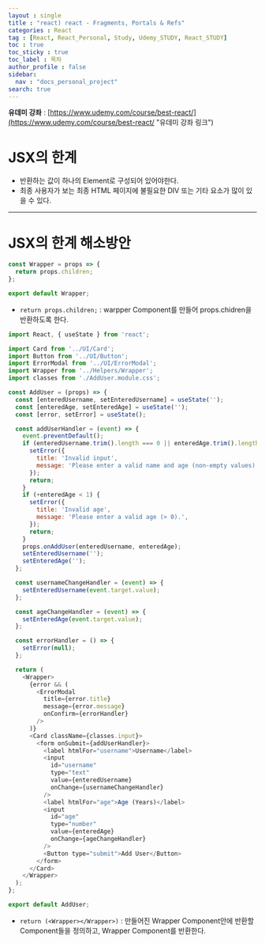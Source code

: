 ```yaml
---
layout : single
title : "react) react - Fragments, Portals & Refs"
categories : React
tag : [React, React_Personal, Study, Udemy_STUDY, React_STUDY]
toc : true
toc_sticky : true
toc_label : 목차
author_profile : false
sidebar:
  nav : "docs_personal_project"
search: true
---
```


**유데미 강좌** : [https://www.udemy.com/course/best-react/](https://www.udemy.com/course/best-react/ "유데미 강좌 링크")

# JSX의 한계
- 반환하는 값이 하나의 Element로 구성되어 있어야한다.
- 최종 사용자가 보는 최종 HTML 페이지에 불필요한 DIV 또는 기타 요소가 많이 있을 수 있다.

---

# JSX의 한계 해소방안

```javascript
const Wrapper = props => {
  return props.children;
};

export default Wrapper;
```

- `return props.children;` : warpper Component를 만들어 props.chidren을 반환하도록 한다.

```javascript
import React, { useState } from 'react';

import Card from '../UI/Card';
import Button from '../UI/Button';
import ErrorModal from '../UI/ErrorModal';
import Wrapper from '../Helpers/Wrapper';
import classes from './AddUser.module.css';

const AddUser = (props) => {
  const [enteredUsername, setEnteredUsername] = useState('');
  const [enteredAge, setEnteredAge] = useState('');
  const [error, setError] = useState();

  const addUserHandler = (event) => {
    event.preventDefault();
    if (enteredUsername.trim().length === 0 || enteredAge.trim().length === 0) {
      setError({
        title: 'Invalid input',
        message: 'Please enter a valid name and age (non-empty values).',
      });
      return;
    }
    if (+enteredAge < 1) {
      setError({
        title: 'Invalid age',
        message: 'Please enter a valid age (> 0).',
      });
      return;
    }
    props.onAddUser(enteredUsername, enteredAge);
    setEnteredUsername('');
    setEnteredAge('');
  };

  const usernameChangeHandler = (event) => {
    setEnteredUsername(event.target.value);
  };

  const ageChangeHandler = (event) => {
    setEnteredAge(event.target.value);
  };

  const errorHandler = () => {
    setError(null);
  };

  return (
    <Wrapper>
      {error && (
        <ErrorModal
          title={error.title}
          message={error.message}
          onConfirm={errorHandler}
        />
      )}
      <Card className={classes.input}>
        <form onSubmit={addUserHandler}>
          <label htmlFor="username">Username</label>
          <input
            id="username"
            type="text"
            value={enteredUsername}
            onChange={usernameChangeHandler}
          />
          <label htmlFor="age">Age (Years)</label>
          <input
            id="age"
            type="number"
            value={enteredAge}
            onChange={ageChangeHandler}
          />
          <Button type="submit">Add User</Button>
        </form>
      </Card>
    </Wrapper>
  );
};

export default AddUser;
```

- `return (<Wrapper></Wrapper>)` : 만들어진 Wrapper Component안에 반환할 Component들을 정의하고, Wrapper Component를 반환한다. 